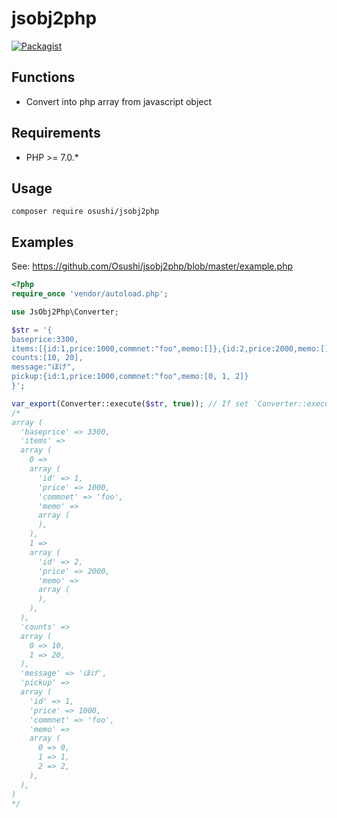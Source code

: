 # jsobj2php
[![Packagist](https://img.shields.io/packagist/v/osushi/jsobj2php.svg)](https://packagist.org/packages/osushi/jsobj2php)


Functions
---
+ Convert into php array from javascript object

Requirements
---
- PHP >= 7.0.*

Usage
---

```
composer require osushi/jsobj2php
```

Examples
---

See: https://github.com/Osushi/jsobj2php/blob/master/example.php

```php
<?php
require_once 'vendor/autoload.php';

use JsObj2Php\Converter;

$str = '{
baseprice:3300,
items:[{id:1,price:1000,commnet:"foo",memo:[]},{id:2,price:2000,memo:[]}],
counts:[10, 20],
message:"ほげ",
pickup:{id:1,price:1000,commnet:"foo",memo:[0, 1, 2]}
}';

var_export(Converter::execute($str, true)); // If set `Converter::execute($str)`, is able to get stdClass object.
/*
array (
  'baseprice' => 3300,
  'items' =>
  array (
    0 =>
    array (
      'id' => 1,
      'price' => 1000,
      'commnet' => 'foo',
      'memo' =>
      array (
      ),
    ),
    1 =>
    array (
      'id' => 2,
      'price' => 2000,
      'memo' =>
      array (
      ),
    ),
  ),
  'counts' =>
  array (
    0 => 10,
    1 => 20,
  ),
  'message' => 'ほげ',
  'pickup' =>
  array (
    'id' => 1,
    'price' => 1000,
    'commnet' => 'foo',
    'memo' =>
    array (
      0 => 0,
      1 => 1,
      2 => 2,
    ),
  ),
)
*/
```
